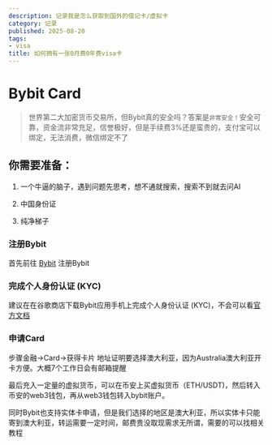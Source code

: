 ```yaml
---
description: 记录我是怎么获取到国外的借记卡/虚拟卡
category: 记录
published: 2025-08-20
tags:
- visa
title: 如何拥有一张0月费0年费visa卡
---
```


# Bybit Card
> 世界第二大加密货币交易所，但Bybit真的安全吗？答案是`非常安全！`安全可靠，资金流非常充足，信誉极好，但是手续费3%还是蛮贵的，支付宝可以绑定，无法消费，微信绑定不了

## 你需要准备：

1. 一个牛逼的脑子，遇到问题先思考，想不通就搜索，搜索不到就去问AI

2. 中国身份证

3. 纯净梯子

### 注册Bybit
首先前往 [Bybit](https://www.bybits.org/zh-MY/) 注册Bybit

### 完成个人身份认证 (KYC)
建议在在谷歌商店下载Bybit应用手机上完成个人身份认证 (KYC)，不会可以看[官方文档](https://www.bybits.org/zh-MY/help-center/article/How-to-Complete-Individual-KYC-Verification)

### 申请Card
步骤金融→Card→获得卡片
地址证明要选择澳大利亚，因为Australia澳大利亚开卡方便。大概7个工作日会有邮箱提醒

最后充入一定量的虚拟货币，可以在币安上买虚拟货币（ETH/USDT)，然后转入币安的web3钱包，再从web3钱包转入bybit账户。

同时Bybit也支持实体卡申请，但是我们选择的地区是澳大利亚，所以实体卡只能寄到澳大利亚，转运需要一定时间，邮费贵没取现需求无所谓，需要的可以找相关教程
